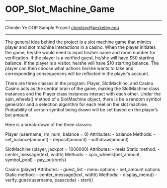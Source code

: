 # OOP_Slot_Machine_Game

***
Chenlin Ye
OOP Sample Project
chenliny@berkeley.edu
***

The general idea behind the project is a slot machine game that mimics player and slot machine interactions in a casino. When the player initiates the game, he/she would need to input his/her name and room number for verification. If the player is a verified guest, he/she will have $50 starting balance. If the player is a visitor, he/she will have $10 starting balance. The player can then choose what actions he/she wants to take and corresponding consequences will be reflected in the player’s account. 

There are three classes in the program: Player, SlotMachine, and Casino. Casino acts as the central brain of the game, making the SlotMachine class instances and the Player class instances interact with each other. Under the spin_wheels() method of a SlotMachine object, there is be a random symbol generator and a selection algorithm for each reel on the slot machine. Probability of certain symbol being drawn will be set based on the player’s bet amount.

Here is a break-down of the three classes:

Player (username, rm_num, balance = 0)
  Attributes:
    -	balance
  Methods:
    -	set_balance(amount)
    -	deposit(amount)
    -	withdraw(amount)

SlotMachine (player, jackpot = 1000000)
  Attributes:
    -	reels
  Static method:
    -	center_message(text, width)
  Methods:
    -	spin_wheels(bet_amount, symbol_pool)
    -	pay_out(reels)

Casino (player)
	Attributes:
    -	guest_list
    -	menu options
    -	bet_amount options
  Static method:
    -	center_message(text, width)
  Methods:
    -	display_menu()
    -	verify_guest(username, passcode)
    -	start()
